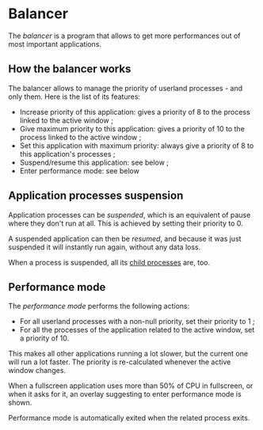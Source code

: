 # Balancer

The _balancer_ is a program that allows to get more performances out of most important applications.

## How the balancer works

The balancer allows to manage the priority of userland processes - and only them. Here is the list of its features:

* Increase priority of this application: gives a priority of 8 to the process linked to the active window ;
* Give maximum priority to this application: gives a priority of 10 to the process linked to the active window ;
* Set this application with maximum priority: always give a priority of 8 to this application's processes ;
* Suspend/resume this application: see below ;
* Enter performance mode: see below

## Application processes suspension

Application processes can be _suspended_, which is an equivalent of pause where they don't run at all.
This is achieved by setting their priority to 0.

A suspended application can then be _resumed_, and because it was just suspended it will instantly run again, without any data loss.

When a process is suspended, all its [child processes](../technical/processes.md#child-processes) are, too.

## Performance mode

The _performance mode_ performs the following actions:

* For all userland processes with a non-null priority, set their priority to 1 ;
* For all the processes of the application related to the active window, set a priority of 10.

This makes all other applications running a lot slower, but the current one will run a lot faster.
The priority is re-calculated whenever the active window changes.

When a fullscreen application uses more than 50% of CPU in fullscreen, or when it asks for it, an overlay suggesting to enter performance mode is shown.

Performance mode is automatically exited when the related process exits.

